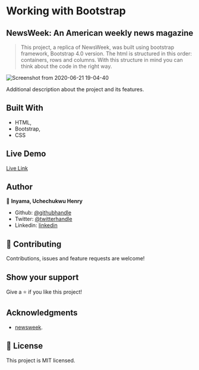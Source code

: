# Working with Bootstrap

## NewsWeek: An American weekly news magazine

> This project, a replica of NewsWeek, was built using bootstrap framework, Bootstrap 4.0 version. 
> The html is structured in this order: containers, rows and columns. With this structure in mind you can think about the code 
>in the right way.

![Screenshot from 2020-06-21 19-04-40](https://user-images.githubusercontent.com/46329537/85231813-37eda480-b3f2-11ea-9c73-d7d4c2dfe624.png)

Additional description about the project and its features.

## Built With

- HTML,
- Bootstrap,
- CSS

## Live Demo

[Live Link](https://uche-inyama.github.io/NewsWeek/)

## Author

👤 **Inyama, Uchechukwu Henry**

- Github: [@githubhandle](https://github.com/uche-inyama)
- Twitter: [@twitterhandle](https://twitter.com/euuoc)
- Linkedin: [linkedin](https://www.linkedin.com/in/uchechukwu-inyama-b3429a105/)

## 🤝 Contributing

Contributions, issues and feature requests are welcome!

## Show your support

Give a ⭐️ if you like this project!

## Acknowledgments

- [newsweek](https://www.newsweek.com/).

## 📝 License

This project is MIT licensed.
